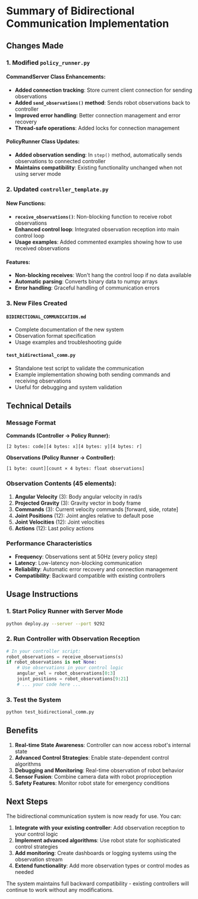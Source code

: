 # Summary of Bidirectional Communication Implementation

## Changes Made

### 1. Modified `policy_runner.py`

#### CommandServer Class Enhancements:
- **Added connection tracking**: Store current client connection for sending observations
- **Added `send_observations()` method**: Sends robot observations back to controller
- **Improved error handling**: Better connection management and error recovery
- **Thread-safe operations**: Added locks for connection management

#### PolicyRunner Class Updates:
- **Added observation sending**: In `step()` method, automatically sends observations to connected controller
- **Maintains compatibility**: Existing functionality unchanged when not using server mode

### 2. Updated `controller_template.py`

#### New Functions:
- **`receive_observations()`**: Non-blocking function to receive robot observations
- **Enhanced control loop**: Integrated observation reception into main control loop
- **Usage examples**: Added commented examples showing how to use received observations

#### Features:
- **Non-blocking receives**: Won't hang the control loop if no data available
- **Automatic parsing**: Converts binary data to numpy arrays
- **Error handling**: Graceful handling of communication errors

### 3. New Files Created

#### `BIDIRECTIONAL_COMMUNICATION.md`
- Complete documentation of the new system
- Observation format specification
- Usage examples and troubleshooting guide

#### `test_bidirectional_comm.py`
- Standalone test script to validate the communication
- Example implementation showing both sending commands and receiving observations
- Useful for debugging and system validation

## Technical Details

### Message Format

**Commands (Controller → Policy Runner):**
```
[2 bytes: code][4 bytes: x][4 bytes: y][4 bytes: r]
```

**Observations (Policy Runner → Controller):**
```
[1 byte: count][count × 4 bytes: float observations]
```

### Observation Contents (45 elements):
1. **Angular Velocity** (3): Body angular velocity in rad/s
2. **Projected Gravity** (3): Gravity vector in body frame  
3. **Commands** (3): Current velocity commands [forward, side, rotate]
4. **Joint Positions** (12): Joint angles relative to default pose
5. **Joint Velocities** (12): Joint velocities
6. **Actions** (12): Last policy actions

### Performance Characteristics
- **Frequency**: Observations sent at 50Hz (every policy step)
- **Latency**: Low-latency non-blocking communication
- **Reliability**: Automatic error recovery and connection management
- **Compatibility**: Backward compatible with existing controllers

## Usage Instructions

### 1. Start Policy Runner with Server Mode
```bash
python deploy.py --server --port 9292
```

### 2. Run Controller with Observation Reception
```python
# In your controller script:
robot_observations = receive_observations(s)
if robot_observations is not None:
    # Use observations in your control logic
    angular_vel = robot_observations[0:3]
    joint_positions = robot_observations[9:21]
    # ... your code here ...
```

### 3. Test the System
```bash
python test_bidirectional_comm.py
```

## Benefits

1. **Real-time State Awareness**: Controller can now access robot's internal state
2. **Advanced Control Strategies**: Enable state-dependent control algorithms
3. **Debugging and Monitoring**: Real-time observation of robot behavior
4. **Sensor Fusion**: Combine camera data with robot proprioception
5. **Safety Features**: Monitor robot state for emergency conditions

## Next Steps

The bidirectional communication system is now ready for use. You can:

1. **Integrate with your existing controller**: Add observation reception to your control logic
2. **Implement advanced algorithms**: Use robot state for sophisticated control strategies  
3. **Add monitoring**: Create dashboards or logging systems using the observation stream
4. **Extend functionality**: Add more observation types or control modes as needed

The system maintains full backward compatibility - existing controllers will continue to work without any modifications.
